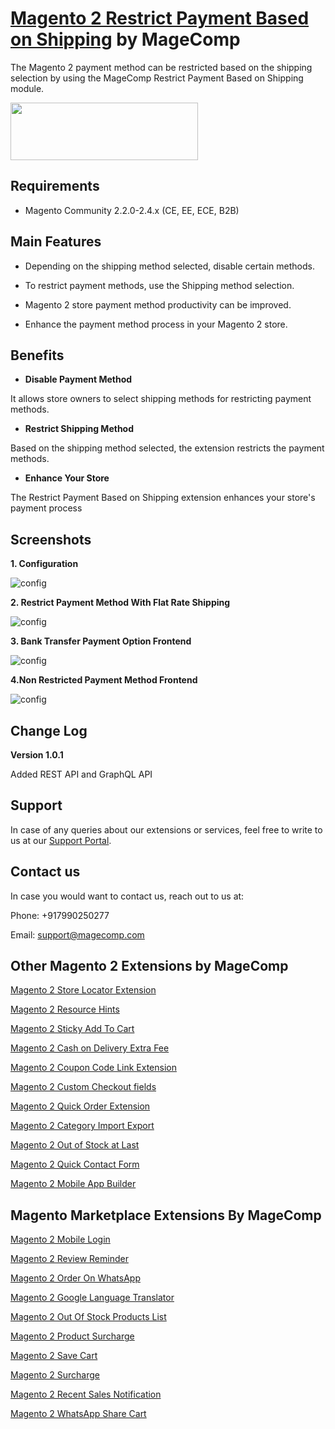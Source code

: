 # [Magento 2 Restrict Payment Based on Shipping](https://magecomp.com/magento-2-restrict-payment-based-on-shipping.html) by MageComp

The Magento 2 payment method can be restricted based on the shipping selection by using the MageComp Restrict Payment Based on Shipping module.

<a href="https://magecomp.com/magento-2-restrict-payment-based-on-shipping.html"><img width="300" height="92" src="https://magecomp.com/media/button.webp"></a>

## Requirements
* Magento Community 2.2.0-2.4.x (CE, EE, ECE, B2B)

## Main Features

* Depending on the shipping method selected, disable certain methods.

* To restrict payment methods, use the Shipping method selection.

* Magento 2 store payment method productivity can be improved.

* Enhance the payment method process in your Magento 2 store.

## Benefits

* **Disable Payment Method**

It allows store owners to select shipping methods for restricting payment methods.

* **Restrict Shipping Method**

Based on the shipping method selected, the extension restricts the payment methods.

* **Enhance Your Store**

The Restrict Payment Based on Shipping extension enhances your store's payment process

## Screenshots

**1. Configuration**

![config](https://magecomp.com/media/catalog/product/cache/19b10369fecc27f1a40729d1b5b60dea/1/_/1.configuration_9.webp)

**2. Restrict Payment Method With Flat Rate Shipping**

![config](https://magecomp.com/media/catalog/product/cache/19b10369fecc27f1a40729d1b5b60dea/2/_/2.restrict_payment_method_with_flat_rate_shipping_2_.webp)

**3. Bank Transfer Payment Option Frontend**

![config](https://magecomp.com/media/catalog/product/cache/19b10369fecc27f1a40729d1b5b60dea/3/_/3.bank_transfer_payment_option_frontend.webp)

**4.Non Restricted Payment Method Frontend**

![config](https://magecomp.com/media/catalog/product/cache/19b10369fecc27f1a40729d1b5b60dea/4/_/4.non_restricted_payment_method_frontend_2.webp)

## Change Log

**Version 1.0.1**

Added REST API and GraphQL API

## Support

In case of any queries about our extensions or services, feel free to write to us at our [Support Portal](https://magecomp.com/support/).

## Contact us

In case you would want to contact us, reach out to us at:

Phone: +917990250277

Email: [support@magecomp.com](mailto:support@magecomp.com)

## Other Magento 2 Extensions by MageComp

[Magento 2 Store Locator Extension](https://magecomp.com/magento-2-store-locator.html)

[Magento 2 Resource Hints](https://magecomp.com/magento-2-resource-hints.html)

[Magento 2 Sticky Add To Cart](https://magecomp.com/magento-2-sticky-add-to-cart.html)

[Magento 2 Cash on Delivery Extra Fee](https://magecomp.com/magento-2-cash-on-delivery-extra-fee.html)

[Magento 2 Coupon Code Link Extension](https://magecomp.com/magento-2-coupon-code-link.html)

[Magento 2 Custom Checkout fields](https://magecomp.com/magento-2-custom-checkout-fields.html)

[Magento 2 Quick Order Extension](https://magecomp.com/magento-2-quick-order.html)

[Magento 2 Category Import Export](https://magecomp.com/magento-2-category-import.html)

[Magento 2 Out of Stock at Last](https://magecomp.com/magento-2-out-of-stock-at-last.html)

[Magento 2 Quick Contact Form](https://magecomp.com/magento-2-quick-contact-form.html)

[Magento 2 Mobile App Builder](https://mobileapp.magecomp.com/)

## Magento Marketplace Extensions By MageComp

[Magento 2 Mobile Login](https://marketplace.magento.com/magecomp-module-mobilelogin.html)

[Magento 2 Review Reminder](https://marketplace.magento.com/magecomp-module-reviewreminder.html)

[Magento 2 Order On WhatsApp](https://marketplace.magento.com/magecomp-module-orderonwhatsapp.html)

[Magento 2 Google Language Translator](https://marketplace.magento.com/magecomp-module-googlelangtranslator.html)

[Magento 2 Out Of Stock Products List](https://marketplace.magento.com/magecomp-module-outofstock.html)

[Magento 2 Product Surcharge](https://marketplace.magento.com/magecomp-module-productsurcharge.html)

[Magento 2 Save Cart](https://marketplace.magento.com/magecomp-module-savecart.html)

[Magento 2 Surcharge](https://marketplace.magento.com/magecomp-module-surcharge.html)

[Magento 2 Recent Sales Notification](https://marketplace.magento.com/magecomp-module-recentsalesnotification.html)

[Magento 2 WhatsApp Share Cart](https://marketplace.magento.com/magecomp-module-whatsappsharecart.html)
